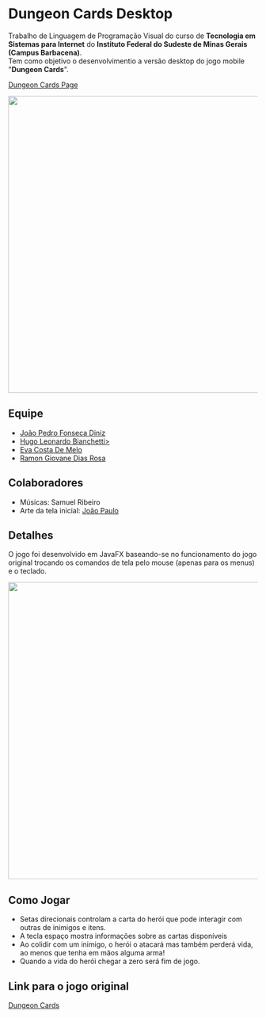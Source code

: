 # Dungeon Cards Desktop
Trabalho de Linguagem de Programação Visual do curso de <b>Tecnologia em Sistemas para Internet</b> do <b>Instituto Federal do Sudeste de Minas Gerais (Campus Barbacena)</b>.<br>
Tem como objetivo o desenvolvimentio a versão desktop do jogo mobile "<b>Dungeon Cards</b>".

<a href="https://joaopedro150.github.io/DugeonCardsDesktop/">Dungeon Cards Page</a>

<p align="center">
  <img src="https://raw.githubusercontent.com/JoaoPedro150/DugeonCardsDesktop/master/static/telaPrincipal.png" width="600"/>
</p>

## Equipe  
 
 <ul>
  
  <li><a href=https://github.com/JoaoPedro150>João Pedro Fonseca Diniz</a></li>  
  <li><a href=https://github.com/hugo-bianchetti>Hugo Leonardo Bianchetti></a></li>  
  <li><a href=https://github.com/EvaCosta>Eva Costa De Melo</a></li>
  <li><a href=https://github.com/RamonGiovane>Ramon Giovane Dias Rosa</a></li>  

</ul>

## Colaboradores  
 <ul>
  <li>Músicas: <a>Samuel Ribeiro</a></li>  
  <li>Arte da tela inicial: <a href="https://github.com/jpdik">João Paulo</a></li>  
</ul>

## Detalhes
O jogo foi desenvolvido em JavaFX baseando-se no funcionamento do jogo original trocando os comandos de tela pelo mouse (apenas para os menus) e o teclado.
<p align="center">
  <img src="https://raw.githubusercontent.com/JoaoPedro150/DugeonCardsDesktop/master/static/tela.png" width="600"/>
</p>

## Como Jogar
 <ul>
  <li>Setas direcionais controlam a carta do herói que pode interagir com outras de inimigos e itens.</li>  
  <li>A tecla espaço mostra informações sobre as cartas disponíveis </li>  
  <li>Ao colidir com um inimigo, o herói o atacará  mas também perderá vida, ao menos que tenha em mãos alguma arma!</li>
  <li>Quando a vida do herói chegar a zero será fim de jogo.</li>  
</ul>


## Link para o jogo original 

<a href="https://play.google.com/store/apps/details?id=com.The717pixels.DungeonCards&hl=pt_BR">Dungeon Cards</a>


  
